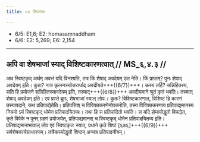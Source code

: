```yaml
---
title: ०३ टिप्पणयः

---
```

- 6/5: E1,6; E2: homasaṃnaddham
- 6/6: E2: 5,269; E6: 2,154

____________________________________________


## अपि वा शेषभाजां स्याद् विशिष्टकारणत्वात् // MS_६,४.३ //

अथ स्विष्टकृद् अर्थम् अवत्तं यदि विनश्यति, तत्र किं शेषाद् अवदेयम् उत नेति। किं प्राप्तम्? पुनः शेषाद् अवदेयम् इति। कुतः? नात्र कृत्स्नस्योत्तरार्धाद् अवदीयते+++({6/7})+++। कस्य तर्हि? सन्निहितस्य, सति हि प्रयोजने सन्निहितस्यावदेयम् इति, तस्माद्+++({6/8})+++ अवदीयमाने श्रुतं कृतं भवति। तस्मात् शेषाद् अवदेयम् इति।
एवं प्राप्ते ब्रूमः, शेषभाजां स्याल् लोपः। कुतः? विशिष्टकारणात्, विशिष्टं हि कारणं तस्यावदाने, कथं प्रतिपाद्येतेति। प्रतिपत्तिश् च विविक्तकरणेनोपकरोति, तस्य विविक्तकरणाय प्रतिपाद्यमानस्य नियमो ऽयं स्विष्टकृद् धोमेन प्रतिपादयितव्यः। तथा हि स प्रतिपादितो भवति। स यदि होमायोद्धृतो विपद्येत, कृते विवेके न पुनर् ग्रहणं प्रयोजयेत्, प्रतिपाद्यमानश् च स्विष्टकृद् धोमेन प्रतिपादयितव्य इति। प्रतिपाद्यमानाभावाल् लोप एव स्विष्टकृतः स्यात्, प्रधाने कृते शिष्टं [६७६]+++({6/9})+++ सर्वशेषकार्यसाधारणम्। तत्रैकस्योद्धृतौ शिष्टम् अन्यत्र प्रतिपादनीयम्।